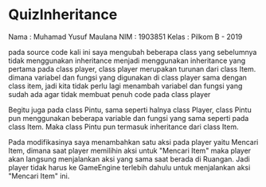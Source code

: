 # QuizInheritance

Nama  : Muhamad Yusuf Maulana
NIM   : 1903851
Kelas : Pilkom B - 2019

pada source code kali ini saya mengubah beberapa class yang sebelumnya tidak menggunakan inheritance menjadi menggunakan inheritance
yang pertama pada class player, class player merupakan turunan dari class Item. dimana variabel dan fungsi yang digunakan di class player
sama dengan class item, jadi kita tidak perlu lagi menambah variabel dan fungsi yang sudah ada agar tidak membuat penuh code pada class player

Begitu juga pada class Pintu, sama seperti halnya class Player, class Pintu pun menggunakan beberapa variable dan fungsi yang sama seperti pada
class Item. Maka class Pintu pun termasuk inheritance dari class Item.

Pada modifikasinya saya menambahkan satu aksi pada player yaitu Mencari Item, dimana saat player memilihin aksi untuk "Mencari Item" maka player 
akan langsung menjalankan aksi yang sama saat berada di Ruangan. Jadi player tidak harus ke GameEngine terlebih dahulu untuk menjalankan aksi "Mencari Item" ini.
